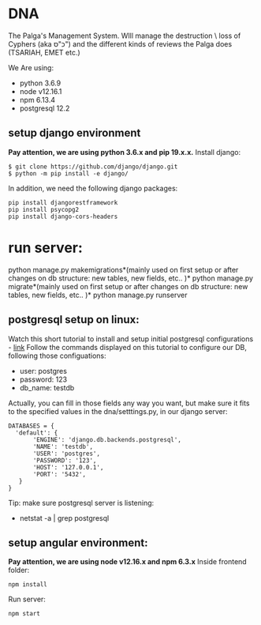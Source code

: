 # DNA
The Palga's Management System.
WIll manage the destruction \ loss of Cyphers (aka כ"ס") and the different kinds of reviews the Palga does (TSARIAH, EMET etc.)

We Are using:
  - python 3.6.9
  - node v12.16.1
  - npm 6.13.4
  - postgresql 12.2
  
 ## setup django environment
 **Pay attention, we are using python 3.6.x and pip 19.x.x.**
 Install django:
 ```
 $ git clone https://github.com/django/django.git
 $ python -m pip install -e django/
 ```
 In addition, we need the following django packages:
 ```
 pip install djangorestframework
 pip install psycopg2
 pip install django-cors-headers
 ```
 # run server:
 python manage.py makemigrations*(mainly used on first setup or after changes on db structure: new tables, new fields, etc.. )*
 python manage.py migrate*(mainly used on first setup or after changes on db structure: new tables, new fields, etc.. )*
 python manage.py runserver


 ## postgresql setup on linux:
 
 Watch this short tutorial to install and setup initial postgresql configurations - [link](https://youtu.be/yM2QSS-Lfb0)
 Follow the commands displayed on this tutorial to configure our DB, following those configuations:
 - user: postgres
 - password: 123
 - db_name: testdb
 
 Actually, you can fill in those fields any way you want, but make sure it fits to the specified values in the dna/setttings.py, in our django server:
 ```
 DATABASES = {
   'default': {
        'ENGINE': 'django.db.backends.postgresql',
        'NAME': 'testdb',
        'USER': 'postgres',
        'PASSWORD': '123',
        'HOST': '127.0.0.1',
        'PORT': '5432',
    }
}
```
Tip: make sure postgresql server is listening:
 - netstat -a | grep postgresql
 
 ## setup angular environment:
 **Pay attention, we are using node v12.16.x and npm 6.3.x**
 Inside frontend folder:   
 ```
 npm install
 ```
 Run server:
 ```
 npm start
 ```
